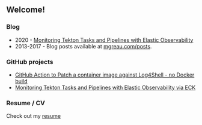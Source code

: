 ## Welcome!


### Blog

- 2020 - [Monitoring Tekton Tasks and Pipelines with Elastic Observability](https://discuss.elastic.co/t/dec-16th-2020-en-monitoring-tekton-tasks-and-pipelines-with-elastic-observability/257567)
- 2013-2017 - Blog posts available at [mgreau.com/posts](https://mgreau.com/posts).

### GitHub projects

- [GitHub Action to Patch a container image against Log4Shell - no Docker build](https://github.com/mgreau/log4shell-cpatch)
- [Monitoring Tekton Tasks and Pipelines with Elastic Observability via ECK](https://github.com/mgreau/tekton-pipelines-elastic-o11y)

### Resume / CV

Check out my [resume](https://mgreau.com/resume/resume.html)
